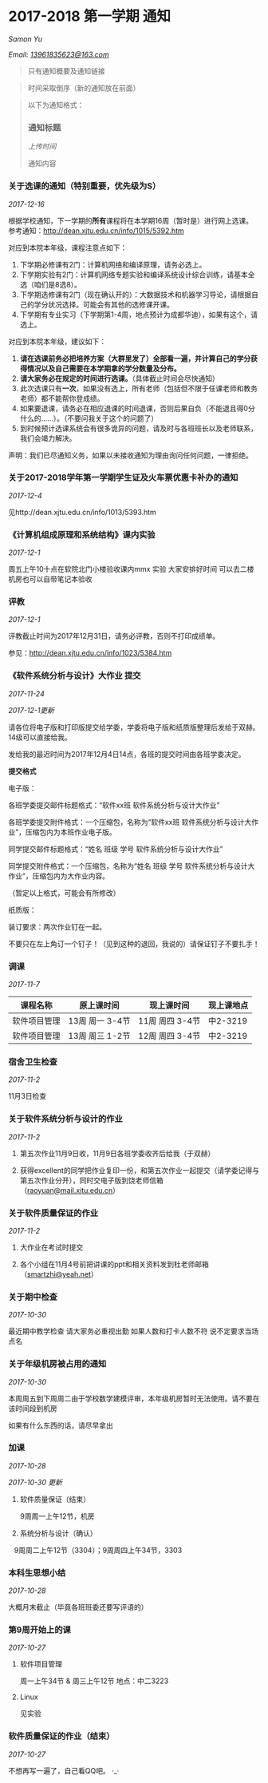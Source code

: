 # 2017-2018 第一学期 通知

*Samon Yu*

*Email: 13961835623@163.com*

> 只有通知概要及通知链接

> 时间采取倒序（新的通知放在前面）

> 以下为通知格式：
>
> ### 通知标题
>
> *上传时间*
>
> 通知内容

### 关于选课的通知（特别重要，优先级为S）

*2017-12-16* 

根据学校通知，下一学期的**所有**课程将在本学期16周（暂时是）进行网上选课。参考通知：http://dean.xjtu.edu.cn/info/1015/5392.htm

对应到本院本年级，课程注意点如下：

1. 下学期必修课有2门：计算机网络和编译原理，请务必选上。
2. 下学期实验有2门：计算机网络专题实验和编译系统设计综合训练，请基本全选（咱们是8选8）。
3. 下学期选修课有2门（现在确认开的）：大数据技术和机器学习导论，请根据自己的学分状况选择。可能会有其他的选修课开课。
4. 下学期有专业实习（下学期第1-4周，地点预计为成都华迪），如果有这个，请选上。

对应到本院本年级，建议如下：

1. **请在选课前务必把培养方案（大群里发了）全部看一遍，并计算自己的学分获得情况以及自己需要在本学期拿的学分数量及分布。**
2. **请大家务必在规定的时间进行选课。**（具体截止时间会尽快通知）
3. 此次选课只有**一次**，如果没有选上，所有老师（包括但不限于任课老师和教务老师）都不能帮你登成绩。
4. 如果要退课，请务必在相应退课的时间退课，否则后果自负（不能退且得0分什么的……）。（不要问我关于这个的问题了）
5. 到时候预计选课系统会有很多诡异的问题，请及时与各班班长以及老师联系，我们会竭力解决。

声明：我们已尽通知义务，如果以未接收通知为理由询问任何问题，一律拒绝。

### 关于2017-2018学年第一学期学生证及火车票优惠卡补办的通知
*2017-12-4*

见http://dean.xjtu.edu.cn/info/1013/5393.htm

### 《计算机组成原理和系统结构》课内实验
*2017-12-1*

周五上午10十点在软院北门小楼验收课内mmx 实验  大家安排好时间  可以去二楼机房也可以自带笔记本验收

### 评教
*2017-12-1*

评教截止时间为2017年12月31日，请务必评教，否则不打印成绩单。

参见：http://dean.xjtu.edu.cn/info/1023/5384.htm

### 《软件系统分析与设计》大作业 提交
*2017-11-24*

*2017-12-1更新*

请各位将电子版和打印版提交给学委，学委将电子版和纸质版整理后发给于双赫。14级可以直接给我。

发给我的最迟时间为2017年12月4日14点，各班的提交时间由各班学委决定。

**提交格式**

电子版：

各班学委提交邮件标题格式：“软件xx班 软件系统分析与设计大作业”

各班学委提交附件格式：一个压缩包，名称为“软件xx班 软件系统分析与设计大作业”，压缩包内为本班作业电子版。

同学提交邮件标题格式：“姓名 班级 学号 软件系统分析与设计大作业”

同学提交附件格式：一个压缩包，名称为“姓名 班级 学号 软件系统分析与设计大作业”，压缩包内为大作业内容。

（暂定以上格式，可能会有所修改）


纸质版：

装订要求：两次作业钉在一起。

不要只在左上角订一个钉子！（见到这种的退回，我说的）请保证钉子不要扎手！

### 调课
*2017-11-7*

|课程名称|原上课时间|现上课时间|现上课地点|
|----|----|----|----|
|软件项目管理|13周 周一 3-4节|11周 周四 3-4节|中2-3219|
|软件项目管理|13周 周三 1-2节|12周 周四 3-4节|中2-3219|

### 宿舍卫生检查
*2017-11-2*

11月3日检查

### 关于软件系统分析与设计的作业
*2017-11-2*

1. 第五次作业11月9日收，11月9日各班学委收齐后给我（于双赫）

2. 获得excellent的同学把作业复印一份，和第五次作业一起提交（请学委记得与第五次作业分开），同时交电子版到饶老师信箱（raoyuan@mail.xjtu.edu.cn）

### 关于软件质量保证的作业
*2017-11-2*

1. 大作业在考试时提交

2. 各个小组在11月4号前把讲课的ppt和相关资料发到杜老师邮箱（smartzhi@yeah.net）


### 关于期中检查
*2017-10-30*

最近期中教学检查 请大家务必重视出勤  如果人数和打卡人数不符 说不定要求当场点名

### 关于年级机房被占用的通知
*2017-10-30*

本周周五到下周周二由于学校数学建模评审，本年级机房暂时无法使用。请不要在该时间段到机房

如果有什么东西的话，请尽早拿出

### 加课
*2017-10-28*

*2017-10-30 更新*

1. 软件质量保证（结束）

    9周周一上午12节，机房
    
2. 系统分析与设计（确认）

    9周周二上午12节（3304）；9周周四上午34节，3303
    
### 本科生思想小结
*2017-10-28*

大概月末截止（毕竟各班班委还要写评语的）

### 第9周开始上的课
*2017-10-27*

1. 软件项目管理 

    周一上午34节 & 周三上午12节 地点：中二3223

2. Linux

    见实验

### 软件质量保证的作业（结束）
*2017-10-27*

不想再写一遍了，自己看QQ吧。 ·_·
